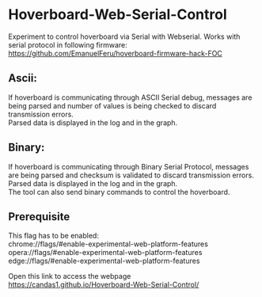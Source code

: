# Hoverboard-Web-Serial-Control

Experiment to control hoverboard via Serial with Webserial.
Works with serial protocol in following firmware:<br />
https://github.com/EmanuelFeru/hoverboard-firmware-hack-FOC

## Ascii:
If hoverboard is communicating through ASCII Serial debug, messages are being parsed and number of values is being checked to discard transmission errors.<br>
Parsed data is displayed in the log and in the graph.<br>

## Binary:
If hoverboard is communicating through Binary Serial Protocol, messages are being parsed and checksum is validated to discard transmission errors.<br>
Parsed data is displayed in the log and in the graph.<br>
The tool can also send binary commands to control the hoverboard.<br>

## Prerequisite
This flag has to be enabled:<br>
chrome://flags/#enable-experimental-web-platform-features<br>
opera://flags/#enable-experimental-web-platform-features<br>
edge://flags/#enable-experimental-web-platform-features<br>

Open this link to access the webpage<br>
https://candas1.github.io/Hoverboard-Web-Serial-Control/


